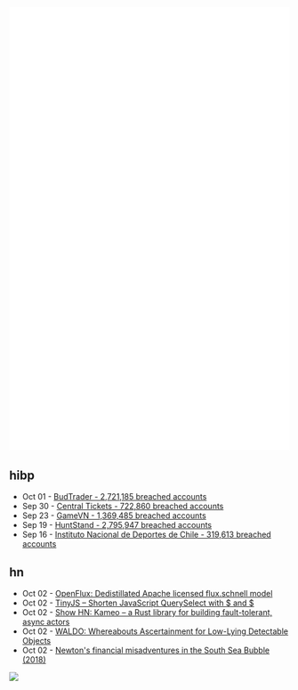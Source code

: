 ![Metrics](https://raw.githubusercontent.com/phixion/phixion/master/metrics.svg)

## hibp

<!--
for https://github.com/phixion/phixion/blob/main/.github/workflows/feeds.yml
-->
<!--START_SECTION:haveibeenpwnd-->
- Oct 01 - [BudTrader - 2,721,185 breached accounts](https://haveibeenpwned.com/PwnedWebsites#BudTrader)
- Sep 30 - [Central Tickets - 722,860 breached accounts](https://haveibeenpwned.com/PwnedWebsites#CentralTickets)
- Sep 23 - [GameVN - 1,369,485 breached accounts](https://haveibeenpwned.com/PwnedWebsites#GameVN)
- Sep 19 - [HuntStand - 2,795,947 breached accounts](https://haveibeenpwned.com/PwnedWebsites#HuntStand)
- Sep 16 - [Instituto Nacional de Deportes de Chile - 319,613 breached accounts](https://haveibeenpwned.com/PwnedWebsites#InstitutoNacionalDeDeportesDeChile)
<!--END_SECTION:haveibeenpwnd-->

## hn

<!--
for https://github.com/phixion/phixion/blob/main/.github/workflows/feeds.yml
-->
<!--START_SECTION:hn-->
- Oct 02 - [OpenFlux: Dedistillated Apache licensed flux.schnell model](https://huggingface.co/ostris/OpenFLUX.1)
- Oct 02 - [TinyJS – Shorten JavaScript QuerySelect with $ and $](https://github.com/victorqribeiro/TinyJS)
- Oct 02 - [Show HN: Kameo – a Rust library for building fault-tolerant, async actors](https://github.com/tqwewe/kameo)
- Oct 02 - [WALDO: Whereabouts Ascertainment for Low-Lying Detectable Objects](https://github.com/stephansturges/WALDO)
- Oct 02 - [Newton's financial misadventures in the South Sea Bubble (2018)](https://royalsocietypublishing.org/doi/10.1098/rsnr.2018.0018)
<!--END_SECTION:hn-->

<!--
for https://yhype.me
-->
![](https://hit.yhype.me/github/profile?user_id=13013670)
